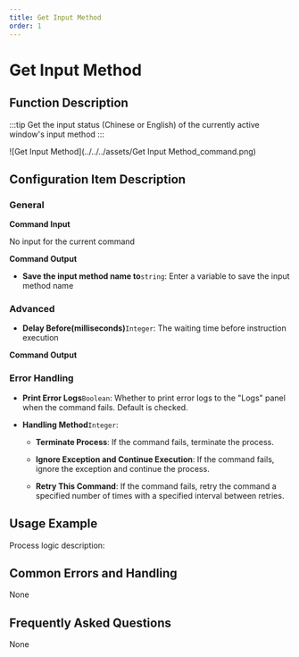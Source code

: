 ```yaml
---
title: Get Input Method
order: 1
---
```


# Get Input Method

## Function Description

:::tip 
Get the input status (Chinese or English) of the currently active window's input method
:::

![Get Input Method](../../../assets/Get Input Method_command.png)

## Configuration Item Description

### General

**Command Input**

No input for the current command


**Command Output**

- **Save the input method name to**`string`: Enter a variable to save the input method name

### Advanced

- **Delay Before(milliseconds)**`Integer`: The waiting time before instruction execution


**Command Output**

### Error Handling

- **Print Error Logs**`Boolean`: Whether to print error logs to the "Logs" panel when the command fails. Default is checked. 

- **Handling Method**`Integer`:

    - **Terminate Process**: If the command fails, terminate the process.

    - **Ignore Exception and Continue Execution**: If the command fails, ignore the exception and continue the process.

    - **Retry This Command**: If the command fails, retry the command a specified number of times with a specified interval between retries.

## Usage Example

Process logic description:

## Common Errors and Handling

None

## Frequently Asked Questions

None

